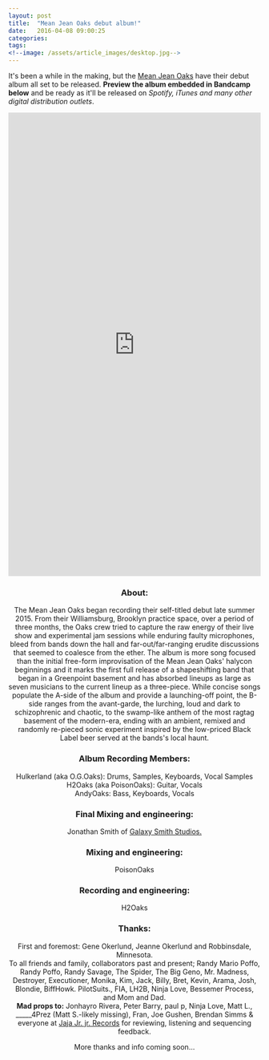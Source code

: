 ```yaml
---
layout: post
title:  "Mean Jean Oaks debut album!"
date:   2016-04-08 09:00:25
categories: 
tags: 
<!--image: /assets/article_images/desktop.jpg-->
---
```


It's been a while in the making, but the [Mean Jean Oaks]() have their debut album all set to be released. **Preview the album embedded in Bandcamp below** and be ready as it'll be released on *Spotify, iTunes and many other digital distribution outlets*. 

<iframe style="border: 0; width: 100%; height: 925px;" src="https://bandcamp.com/EmbeddedPlayer/album=1700658943/size=large/bgcol=ffffff/linkcol=0687f5/transparent=true/" seamless><a href="http://meanjeanoaks.bandcamp.com/album/mean-jean-oaks">Mean Jean Oaks by Mean Jean Oaks</a></iframe>

<center>
<!-- <br/> -->
<h3>About:</h3>
<p>The Mean Jean Oaks began recording their self-titled debut late summer 2015. From their  Williamsburg, Brooklyn practice space, over a period of three months, the Oaks crew tried to capture the raw energy of their live show and experimental jam sessions while enduring faulty microphones, bleed from bands down the hall and far-out/far-ranging erudite discussions that seemed to coalesce from the ether. The album is more song focused than the initial free-form improvisation of the Mean Jean Oaks' halycon beginnings and it marks the first full release of a shapeshifting band that began in a Greenpoint basement and has absorbed lineups as large as seven musicians to the current lineup as a three-piece. While concise songs populate the A-side of the album and provide a launching-off point, the B-side ranges from the avant-garde, the lurching, loud and dark to schizophrenic and chaotic, to the swamp-like anthem of the most ragtag basement of the modern-era, ending with an ambient, remixed and randomly re-pieced sonic experiment inspired by the low-priced Black Label beer served at the bands's local haunt.</p>  

<h3>Album Recording Members:</h3>
<p>Hulkerland (aka O.G.Oaks): Drums, Samples, Keyboards, Vocal Samples</br>
H2Oaks (aka PoisonOaks): Guitar, Vocals</br>
AndyOaks: Bass, Keyboards, Vocals</p>

<h3>Final Mixing and engineering:</h3>
<p>Jonathan Smith of <a href="http://www.galaxysmith.com/" target='_blank'>Galaxy Smith Studios.</a></p>

<h3>Mixing and engineering:</h3>
<p>PoisonOaks</p>

<h3>Recording and engineering:</h3>
<p>H2Oaks</p>

<h3>Thanks:</h3>
<p>First and foremost: Gene Okerlund, Jeanne Okerlund and Robbinsdale, Minnesota.</br>
To all friends and family, collaborators past and present; Randy Mario Poffo, Randy Poffo, Randy Savage, The Spider, The Big Geno, Mr. Madness, Destroyer, Executioner, Monika, Kim, Jack, Billy, Bret, Kevin, Arama, Josh, Blondie, BiffHowk. PilotSuits., FIA, LH2B, Ninja Love, Bessemer Process, and Mom and Dad.</br>
<strong>Mad props to:</strong> Jonhayro Rivera, Peter Barry, paul p, Ninja Love, Matt L., _____4Prez (Matt S.-likely missing), Fran, Joe Gushen, Brendan Simms & everyone at <a href="http://www.jajajrjr.com/" target='_blank'>Jaja Jr. jr. Records</a> for reviewing, listening and sequencing feedback.</p>
<p>More thanks and info coming soon...</p>
</center>


